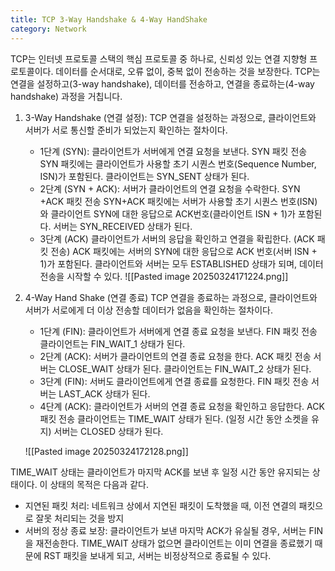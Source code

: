 ```yaml
---
title: TCP 3-Way Handshake & 4-Way HandShake
category: Network
---
```

TCP는 인터넷 프로토콜 스택의 핵심 프로토콜 중 하나로, 신뢰성 있는 연결 지향형 프로토콜이다. 데이터를 순서대로, 오류 없이, 중복 없이 전송하는 것을 보장한다. TCP는 연결을 설정하고(3-way handshake), 데이터를 전송하고, 연결을 종료하는(4-way handshake) 과정을 거칩니다. 
1. 3-Way Handshake (연결 설정): 
	TCP 연결을 설정하는 과정으로, 클라이언트와 서버가 서로 통신할 준비가 되었는지 확인하는 절차이다. 
	- 1단계 (SYN):
		클라이언트가 서버에게 연결 요청을 보낸다. SYN 패킷 전송
		SYN 패킷에는 클라이언트가 사용할 초기 시퀀스 번호(Sequence Number, ISN)가 포함된다. 
		클라이언트는 SYN_SENT 상태가 된다. 
	- 2단계 (SYN + ACK):
		서버가 클라이언트의 연결 요청을 수락한다. SYN +ACK 패킷 전송
		SYN+ACK 패킷에는 서버가 사용할 초기 시퀀스 번호(ISN)와 클라이언트 SYN에 대한 응답으로 ACK번호(클라이언트 ISN + 1)가 포함된다. 
		서버는 SYN_RECEIVED 상태가 된다.
	- 3단계 (ACK)
		클라이언트가 서버의 응답을 확인하고 연결을 확립한다. (ACK 패킷 전송)
		ACK 패킷에는 서버의 SYN에 대한 응답으로 ACK 번호(서버 ISN + 1)가 포함된다. 
		클라이언트와 서버는 모두 ESTABLISHED 상태가 되며, 데이터 전송을 시작할 수 있다. 
		![[Pasted image 20250324171224.png]]
2. 4-Way Hand Shake (연결 종료)
	TCP 연결을 종료하는 과정으로, 클라이언트와 서버가 서로에게 더 이상 전송할 데이터가 없음을 확인하는 절차이다.
	- 1단계 (FIN):
		클라이언트가 서버에게 연결 종료 요청을 보낸다. FIN 패킷 전송
		클라이언트는 FIN_WAIT_1 상태가 된다.
	- 2단계 (ACK):
		서버가 클라이언트의 연결 종료 요청을 한다. ACK 패킷 전송
		서버는 CLOSE_WAIT 상태가 된다.
		클라이언트는 FIN_WAIT_2 상태가 된다. 
	- 3단계 (FIN):
		서버도 클라이언트에게 연결 종료를 요청한다. FIN 패킷 전송
		서버는 LAST_ACK 상태가 된다. 
	- 4단계 (ACK):
		클라이언트가 서버의 연결 종료 요청을 확인하고 응답한다. ACK 패킷 전송
		클라이언트는 TIME_WAIT 상태가 된다. (일정 시간 동안 소켓을 유지)
		서버는 CLOSED 상태가 된다. 
		
	![[Pasted image 20250324172128.png]]

TIME_WAIT 상태는 클라이언트가 마지막 ACK를 보낸 후 일정 시간 동안 유지되는 상태이다. 이 상태의 목적은 다음과 같다. 
- 지연된 패킷 처리: 네트워크 상에서 지연된 패킷이 도착했을 때, 이전 연결의 패킷으로 잘못 처리되는 것을 방지
- 서버의 정상 종료 보장: 클라이언트가 보낸 마지막 ACK가 유실될 경우, 서버는 FIN을 재전송한다. TIME_WAIT 상태가 없으면 클라이언트는 이미 연결을 종료했기 때문에 RST 패킷을 보내게 되고, 서버는 비정상적으로 종료될 수 있다. 
